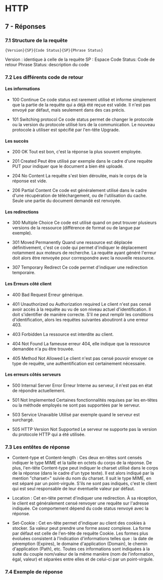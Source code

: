 # HTTP

## 7 - Réponses
### 7.1 Structure de la requête
```
{Version}{SP}{Code Status}{SP}{Phrase Status}

```

Version : identique à celle de la requête
SP :  Espace
Code Status:  Code de retour
Phrase Status: description du code

### 7.2 Les différents code de retour

#### Les informations
* 100 Continue
Ce code status est rarement utilisé et informe simplement que la partie de la requête qui a déjà été reçue est valide. Il n'est pas envoyé par défaut, mais seulement dans des cas précis.

* 101 Switching protocol
Ce code status permet de changer le protocole ou la version du protocole utilisé lors de la communication. Le nouveau protocole à utiliser est spécifié par l'en-tête Upgrade.

#### Les succès
* 200 OK
Tout est bon, c'est la réponse la plus souvent employée.

* 201 Created
Peut être utilisé par exemple dans le cadre d'une requête PUT pour indiquer que le document a bien été uploadé.

* 204 No Content
La requête s'est bien déroulée, mais le corps de la réponse est vide.

* 206 Partial Content
Ce code est généralement utilisé dans le cadre d'une récupération de téléchargement, ou de l'utilisation du cache. Seule une partie du document demandé est renvoyée.

#### Les redirections

* 300 Multiple Choice
Ce code est utilisé quand on peut trouver plusieurs versions de la ressource (différence de format ou de langue par exemple).

* 301 Moved Permanently
Quand une ressource est déplacée définitivement, c'est ce code qui permet d'indiquer le déplacement notamment aux moteurs de recherche. La requête ayant généré l'erreur doit alors être renvoyée pour correspondre avec la nouvelle ressource.

* 307 Temporary Redirect
Ce code permet d'indiquer une redirection temporaire.

#### Les Erreurs côté client

* 400 Bad Request
Erreur générique.

* 401 Unauthorized ou Authorization required
Le client n'est pas censé avoir accès à la requête au vu de son niveau actuel d'identification. Il doit s'identifier de manière correcte. S'il ne peut remplir les conditions d'identification, alors les requêtes suivantes aboutiront à une erreur 403.

* 403 Forbidden
La ressource est interdite au client.

* 404 Not Found
La fameuse erreur 404, elle indique que la ressource demandée n'a pu être trouvée.

* 405 Method Not Allowed
Le client n'est pas censé pouvoir envoyer ce type de requête, une authentification est certainement nécessaire.

#### Les erreurs côtés serveurs
* 500 Internal Server Error
Erreur Interne au serveur, il n'est pas en état de répondre actuellement.

* 501 Not Implemented
Certaines fonctionnalités requises par les en-têtes ou la méthode employés ne sont pas supportées par le serveur.

* 503 Service Unavaible
Utilisé par exemple quand le serveur est surchargé.

* 505 HTTP Version Not Supported
Le serveur ne supporte pas la version du protocole HTTP qui a été utilisée.

### 7.3 Les entêtes de réponse

* Content-type et Content-length : 
Ces deux en-têtes sont censés indiquer le type MIME et la taille en octets du corps de la réponse. De plus, l'en-tête Content-type peut indiquer le charset utilisé dans le corps de la réponse (dans le cadre d'un type texte). Il est alors indiqué par la mention "charset=" suivie du nom du charset. Il suit le type MIME, en est séparé par un point-virgule. S'ils ne sont pas indiqués, c'est le client qui est seul responsable de leur éventuelle valeur par défaut.

* Location : 
Cet en-tête permet d'indiquer une redirection. À sa réception, le client est généralement censé renvoyer une requête sur l'adresse indiquée. Ce comportement dépend du code status renvoyé avec la réponse.

* Set-Cookie :
Cet en-tête permet d'indiquer au client des cookies à stocker. Sa valeur peut prendre une forme assez complexe. La forme par défaut est celle de l'en-tête de requête Cookie. Les formes plus évoluées consistent à l'indication d'informations telles que : la date de péremption (Expires), le domaine d'application (Domain), le chemin d'application (Path), etc. Toutes ces informations sont indiquées à la suite du couple nom/valeur de la même manière (nom de l'information, égal, valeur) et séparées entre elles et de celui-ci par un point-virgule.

### 7.4 Exemple de réponse
```

```